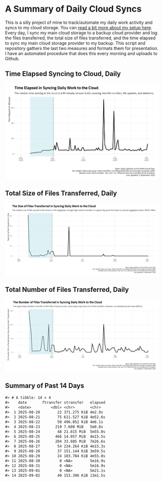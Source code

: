 # A Summary of Daily Cloud Syncs

This is a silly project of mine to track/automate my daily work activity
and syncs to my cloud storage. You can [read a bit more about my setup
here](https://svmiller.com/blog/2025/05/cloud-storage-european-style/).
Every day, I sync my main cloud storage to a backup cloud provider and
log the files transferred, the total size of files transferred, and the
time elapsed to sync my main cloud storage provider to my backup. This
script and repository gathers the last two measures and formats them for
presentation. I have an automated procedure that does this every morning
and uploads to Github.

## Time Elapsed Syncing to Cloud, Daily

![](time-elapsed.png)

## Total Size of Files Transferred, Daily

![](size-transferred.png)

## Total Number of Files Transferred, Daily

![](files-transferred.png)

## Summary of Past 14 Days

    #> # A tibble: 14 × 4
    #>    date       ftransfer stransfer   elapsed
    #>    <date>         <dbl> <chr>       <chr>  
    #>  1 2025-08-20        22 371.275 KiB 4m2.9s 
    #>  2 2025-08-21        75 611.527 KiB 4m52.6s
    #>  3 2025-08-22        50 496.052 KiB 4m6.1s 
    #>  4 2025-08-23       219 7.608 MiB   5m0.8s 
    #>  5 2025-08-24        48 21.815 MiB  5m55.0s
    #>  6 2025-08-25       466 14.057 MiB  4m15.5s
    #>  7 2025-08-26       204 33.605 MiB  7m26.6s
    #>  8 2025-08-27        54 224.264 KiB 4m15.3s
    #>  9 2025-08-28        37 151.144 KiB 3m59.5s
    #> 10 2025-08-29        24 103.784 KiB 4m55.0s
    #> 11 2025-08-30         0 <NA>        5m16.9s
    #> 12 2025-08-31         0 <NA>        5m16.9s
    #> 13 2025-09-01         0 <NA>        5m21.1s
    #> 14 2025-09-02        40 153.396 KiB 13m1.5s
